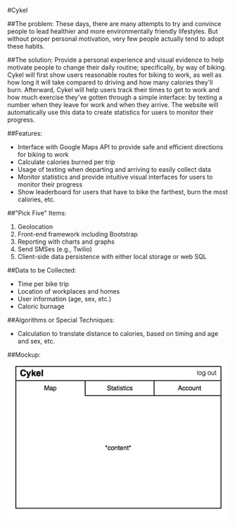 #Cykel

##The problem: 
These days, there are many attempts to try and convince people to lead healthier and more environmentally friendly lifestyles. But without proper personal motivation, very few people actually tend to adopt these habits.

##The solution: 
Provide a personal experience and visual evidence to help motivate people to change their daily routine; specifically, by way of biking. Cykel will first show users reasonable routes for biking to work, as well as how long it will take compared to driving and how many calories they'll burn. Afterward, Cykel will help users track their times to get to work and how much exercise they've gotten through a simple interface: by texting a number when they leave for work and when they arrive. The website will automatically use this data to create statistics for users to monitor their progress.

##Features:
- Interface with Google Maps API to provide safe and efficient directions for biking to work
- Calculate calories burned per trip
- Usage of texting when departing and arriving to easily collect data
- Monitor statistics and provide intuitive visual interfaces for users to monitor their progress
- Show leaderboard for users that have to bike the farthest, burn the most calories, etc.

##"Pick Five" Items:
1. Geolocation
2. Front-end framework including Bootstrap
3. Reporting with charts and graphs
4. Send SMSes (e.g., Twilio)
5. Client-side data persistence with either local storage or web SQL

##Data to be Collected:
- Time per bike trip
- Location of workplaces and homes
- User information (age, sex, etc.)
- Caloric burnage

##Algorithms or Special Techniques:
- Calculation to translate distance to calories, based on timing and age and sex, etc.

##Mockup:
![Mockup of website design](mockup.jpg)
